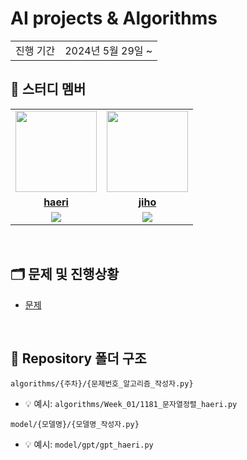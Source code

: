 # AI projects & Algorithms

<table>
  <tr>
    <td>진행 기간</td>
    <td>2024년 5월 29일 ~</td>
  </tr>
</table>

## 🤖 스터디 멤버

<table>
 <tr>
    <td align="center"><a href="https://github.com/haerihaeri"><img src="https://avatars.githubusercontent.com/haerihaeri" width="130px;" alt=""></a></td>
    <td align="center"><a href="https://github.com/Jhheo123"><img src="https://avatars.githubusercontent.com/Jhheo123" width="130px;" alt=""></a></td>
  </tr>
  <tr>
    <td align="center"><a href="https://github.com/haerihaeri"><b>haeri</b></a></td>
    <td align="center"><a href="https://github.com/Jhheo123"><b>jiho</b></a></td>
  </tr>
  <tr> 
    <td align="center"><img src="https://img.shields.io/badge/python-007396.svg?&style=for-the-badge&logo=Python&logoColor=white"></td>
    <td align="center"><img src="https://img.shields.io/badge/python-007396.svg?&style=for-the-badge&logo=Python&logoColor=white"></td>
  </tr> 
</table>

<br/>


## 🗂️ 문제 및 진행상황
- [문제](https://github.com/haerihaeri/Algorithms/blob/main/docs/%EB%AC%B8%EC%A0%9C.md)
<br/>

## 📁 Repository 폴더 구조
```
algorithms/{주차}/{문제번호_알고리즘_작성자.py}
```
- 💡 예시: `algorithms/Week_01/1181_문자열정렬_haeri.py`
```
model/{모델명}/{모델명_작성자.py}
```
- 💡 예시: `model/gpt/gpt_haeri.py`